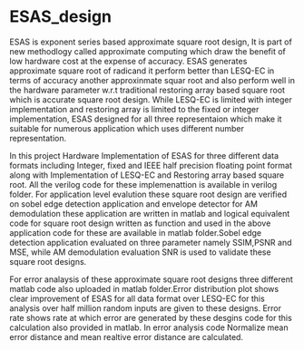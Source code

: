 # ESAS_design
ESAS is exponent series based approximate square root design, It is part of new methodlogy called approximate computing which draw the benefit of low hardware
cost at the expense of accuracy. ESAS generates approximate square root of radicand it perform better than LESQ-EC in terms of accuracy another approxinmate 
squar root and also perform well in the hardware parameter w.r.t traditional restoring array based square root which is accurate square root design. While LESQ-EC
is limited with integer implementation and restoring array is limited to the fixed or integer implementation, ESAS designed for all three representaion which make
it suitable for numerous application which uses different number representation.

In this project Hardware Implementation of ESAS for three different data formats including Integer, fixed and IEEE half precision floating point format 
along with Implementation of LESQ-EC and Restoring array based square root. All the verilog code for these implemenattion is available in verilog folder.
For application level evalution these square root design are verified on sobel edge detection application and envelope detector for AM demodulation these application 
are written in matlab and logical equivalent code for square root design written as function and used in the above application code for these are available in matlab 
folder.Sobel edge detection application evaluated on three parameter namely SSIM,PSNR and MSE, while AM demodulation evaluation SNR is used to validate these square 
root designs.

For error analaysis of these approximate square root designs three different matlab code also uploaded in matlab folder.Error distribution plot shows clear improvement
of ESAS for all data format over LESQ-EC for this analysis over half million random inputs are given to these designs. Error rate shows rate at which error are generated
by these desgins code for this calculation also provided in matlab. In error analysis code Normalize mean error distance and mean realtive error distance are calculated.
 


